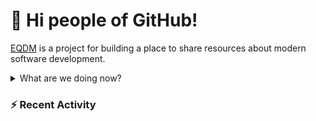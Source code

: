 # 👋 Hi people of GitHub!

[EQDM](https://eqdm.dev) is a project for building a place to share resources about modern software development.

<details>
  <summary>What are we doing now?</summary>
  
  ## 🕵️‍♀️🕵️‍♀️  
  - Blog using Wowchemy, powered by Hugo  
  - Host on Netlify  
  - Pull at the 🧶 of the many knowledge capture channels (Notes, Bear.app, Drafts.app, Obsidian, and far to many bespoke markdown files) and share on EQDM  
</details>

### :zap: Recent Activity

<!--START_SECTION:activity-->

<!---
eqdm-dev/eqdm-dev is a ✨ special ✨ repository because its `README.md` (this file) appears on your GitHub profile.
You can click the Preview link to take a look at your changes.
- 👀 I’m interested in ...
- 🌱 I’m currently learning ...
- 💞️ I’m looking to collaborate on ...
- 📫 How to reach me ...
--->

